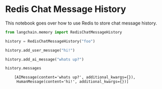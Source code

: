 # Redis Chat Message History

This notebook goes over how to use Redis to store chat message history.

<!-- WARNING: THIS FILE WAS AUTOGENERATED! DO NOT EDIT! Instead, edit the notebook w/the location & name as this file. -->


```python
from langchain.memory import RedisChatMessageHistory

history = RedisChatMessageHistory("foo")

history.add_user_message("hi!")

history.add_ai_message("whats up?")
```


```python
history.messages
```

<CodeOutputBlock lang="python">

```
    [AIMessage(content='whats up?', additional_kwargs={}),
     HumanMessage(content='hi!', additional_kwargs={})]
```

</CodeOutputBlock>
